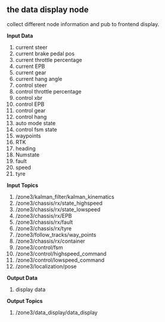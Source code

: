 ## the data display node

collect different node information and pub to frontend display.

**Input Data**

1. current steer
2. current brake pedal pos
3. current throttle percentage
4. current EPB
5. current gear
6. current hang angle
7. control steer
8. control throttle percentage
9. control xbr
10. control EPB
11. control gear
12. control hang
13. auto mode state
14. control fsm state
15. waypoints
16. RTK
17. heading
18. Numstate
19. fault
20. speed
21. tyre


**Input Topics**

1. /zone3/kalman_filter/kalman_kinematics
2. /zone3/chassis/rx/state_highspeed
3. /zone3/chassis/rx/state_lowspeed
4. /zone3/chassis/rx/EPB
5. /zone3/chassis/rx/fault
6. /zone3/chassis/rx/tyre
7. /zone3/follow_tracks/way_points
8. /zone3/chassis/rx/container
9. /zone3/control/fsm
10. /zone3/control/highspeed_command
11. /zone3/control/lowspeed_command
12. /zone3/localization/pose


**Output Data**

1. display data


**Output Topics**

1. /zone3/data_display/data_display